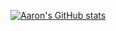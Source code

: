 [![Aaron's GitHub stats](https://github-readme-stats.vercel.app/api?username=aarongao2028)](https://github.com/anuraghazra/github-readme-stats)
